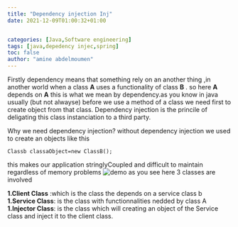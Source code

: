 ```yaml
---
title: "Dependency injection Inj"
date: 2021-12-09T01:00:32+01:00


categories: [Java,Software engineering]
tags: [java,depedency injec,spring]
toc: false
author: "amine abdelmoumen"
---
```


Firstly dependency means that something rely on an another thing ,in another world when a class **A** uses a functionality of class **B** . so here **A** depends on **A** this is what we mean by dependency.as you know in java usually (but not alwayse) before we use a method of a class we need first to create object from that class.
Dependency injection is the princile of deligating this class instanciation to a third party. 

Why we need dependency injection?
without dependency injection we used to create an objects like this
```
Classb classaObject=new ClassB();
```
this makes our application stringlyCoupled and difficult to maintain regardless of memory problems 
![demo](/depi.png)
as you see here 3 classes are involved 

**1.Client Class** :which is the class the depends on a service class b \
**1.Service Class**: is the class with functionnalities nedded by class A  \
**1.Injector Class**: is the class which will creating an object of the Service class and inject it to the client class.


